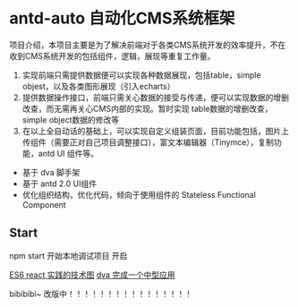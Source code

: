 # antd-auto  自动化CMS系统框架

项目介绍，本项目主要是为了解决前端对于各类CMS系统开发的效率提升，不在收到CMS系统开发的包括组件，逻辑，展现等重复工作量。

1. 实现前端只需提供数据便可以实现各种数据展现，包括table，simple objest，以及各类图形展现（引入echarts）
2. 提供数据操作接口，前端只需关心数据的接受与传递，便可以实现数据的增删改查，而无需再关心CMS内部的实现。暂时实现 table数据的增删改查，simple object数据的修改等
3. 在以上全自动话的基础上，可以实现自定义组装页面，目前功能包括，图片上传组件（需要正对自己项目调整接口），富文本编辑器（Tinymce），复制功能，antd UI 组件等。


* 基于 dva 脚手架
* 基于 antd 2.0 UI组件
* 优化组织结构，优化代码，倾向于使用组件的 Stateless Functional Component 


## Start
npm start 开始本地调试项目 开启

[ES6 react 实践的技术图](https://github.com/dvajs/dva-knowledgemap)
[dva 完成一个中型应用](https://github.com/dvajs/dva-docs/blob/master/v1/zh-cn/tutorial/01-%E6%A6%82%E8%A6%81.md)



bibibibi~ 改版中！！！！！！！！！！！！！！！！